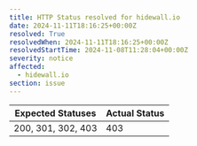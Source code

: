 ```yaml
---
title: HTTP Status resolved for hidewall.io
date: 2024-11-11T18:16:25+00:00Z
resolved: True
resolvedWhen: 2024-11-11T18:16:25+00:00Z
resolvedStartTime: 2024-11-08T11:28:04+00:00Z
severity: notice
affected:
  - hidewall.io
section: issue
---
```


| Expected Statuses | Actual Status  |
|-------------------|----------------|
| 200, 301, 302, 403 | 403 |
